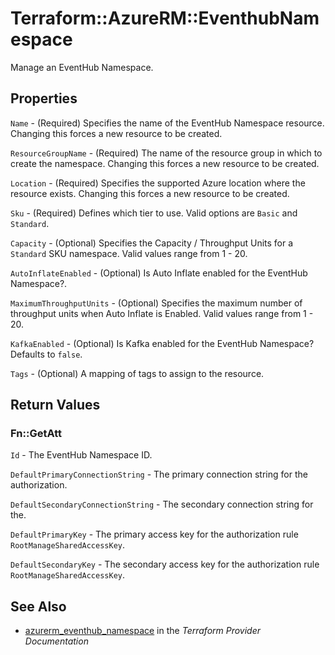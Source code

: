 # Terraform::AzureRM::EventhubNamespace

Manage an EventHub Namespace.

## Properties

`Name` - (Required) Specifies the name of the EventHub Namespace resource. Changing this forces a new resource to be created.

`ResourceGroupName` - (Required) The name of the resource group in which to create the namespace. Changing this forces a new resource to be created.

`Location` - (Required) Specifies the supported Azure location where the resource exists. Changing this forces a new resource to be created.

`Sku` - (Required) Defines which tier to use. Valid options are `Basic` and `Standard`.

`Capacity` - (Optional) Specifies the Capacity / Throughput Units for a `Standard` SKU namespace. Valid values range from 1 - 20.

`AutoInflateEnabled` - (Optional) Is Auto Inflate enabled for the EventHub Namespace?.

`MaximumThroughputUnits` - (Optional) Specifies the maximum number of throughput units when Auto Inflate is Enabled. Valid values range from 1 - 20.

`KafkaEnabled` - (Optional) Is Kafka enabled for the EventHub Namespace? Defaults to `false`.

`Tags` - (Optional) A mapping of tags to assign to the resource.


## Return Values

### Fn::GetAtt

`Id` - The EventHub Namespace ID.

`DefaultPrimaryConnectionString` - The primary connection string for the authorization.

`DefaultSecondaryConnectionString` - The secondary connection string for the.

`DefaultPrimaryKey` - The primary access key for the authorization rule `RootManageSharedAccessKey`.

`DefaultSecondaryKey` - The secondary access key for the authorization rule `RootManageSharedAccessKey`.

## See Also

* [azurerm_eventhub_namespace](https://www.terraform.io/docs/providers/azurerm/r/eventhub_namespace.html) in the _Terraform Provider Documentation_